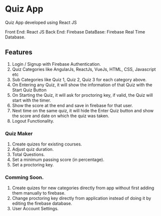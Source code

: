 # Quiz App
Quiz App developed using React JS

Front End: React JS
Back End: Firebase
DataBase: Firebase Real Time Database.

## Features

1) Login / Signup with Firebase Authentication.
2) Quiz Categories like AngularJs, ReactJs, VueJs, HTML, CSS, Javascript etc
3) Sub Categories like Quiz 1, Quiz 2, Quiz 3 for each category above.
4) On Entering any Quiz, it will show the information of that Quiz with the Start Quiz Button
5) On Starting the Quiz, it will ask for proctoring key, if valid, the Quiz will start with the timer.
6) Show the score at the end and save in firebase for that user.
7) Next time on the same quiz, it will hide the Enter Quiz button and show the score and date on which the quiz was taken.
8) Logout Functionality.

### Quiz Maker

1) Create quizes for existing courses.
2) Adjust quiz duration.
3) Total Questions.
4) Set a minimum passing score (in percentage).
5) Set a proctoring key.

### Comming Soon.

1) Create quizes for new categories directly from app without first adding them manually to firebase.
2) Change proctoring key directly from application instead of doing it by editing the firebase database.
3) User Account Settings.